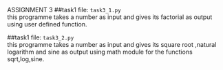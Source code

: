 ASSIGNMENT 3
##task1
file: `task3_1.py`  
this programme takes a number as input and gives its factorial as output using user defined function.

##task1
file: `task3_2.py`  
this programme takes a number as input and gives its square root ,natural logarithm and sine as output using math module for the functions sqrt,log,sine.

